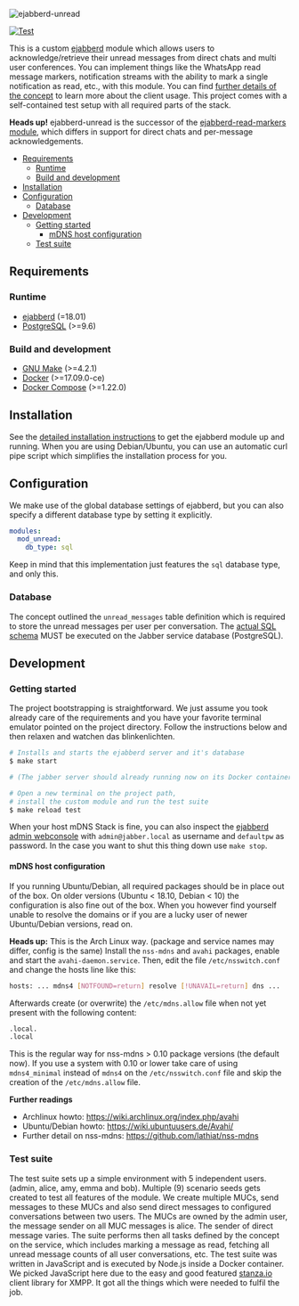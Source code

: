 ![ejabberd-unread](doc/assets/project.svg)

[![Test](https://github.com/hausgold/ejabberd-unread/actions/workflows/test.yml/badge.svg)](https://github.com/hausgold/ejabberd-unread/actions/workflows/test.yml)

This is a custom [ejabberd](https://www.ejabberd.im/) module which allows users
to acknowledge/retrieve their unread messages from direct chats and multi user
conferences. You can implement things like the WhatsApp read message markers,
notification streams with the ability to mark a single notification as read,
etc., with this module. You can find [further details of the
concept](./doc/concept.md) to learn more about the client usage. This project
comes with a self-contained test setup with all required parts of the stack.

**Heads up!** ejabberd-unread is the successor of the [ejabberd-read-markers
module](https://github.com/hausgold/ejabberd-read-markers), which differs in
support for direct chats and per-message acknowledgements.

- [Requirements](#requirements)
  - [Runtime](#runtime)
  - [Build and development](#build-and-development)
- [Installation](#installation)
- [Configuration](#configuration)
  - [Database](#database)
- [Development](#development)
  - [Getting started](#getting-started)
    - [mDNS host configuration](#mdns-host-configuration)
  - [Test suite](#test-suite)

## Requirements

### Runtime

* [ejabberd](https://www.ejabberd.im/) (=18.01)
* [PostgreSQL](https://www.postgresql.org/) (>=9.6)

### Build and development

* [GNU Make](https://www.gnu.org/software/make/) (>=4.2.1)
* [Docker](https://www.docker.com/get-docker) (>=17.09.0-ce)
* [Docker Compose](https://docs.docker.com/compose/install/) (>=1.22.0)

## Installation

See the [detailed installation instructions](./INSTALL.md) to get the ejabberd
module up and running. When you are using Debian/Ubuntu, you can use an
automatic curl pipe script which simplifies the installation process for you.

## Configuration

We make use of the global database settings of ejabberd, but you can also
specify a different database type by setting it explicitly.

```yaml
modules:
  mod_unread:
    db_type: sql
```

Keep in mind that this implementation just features the `sql` database type,
and only this.

### Database

The concept outlined the `unread_messages` table definition which is required to
store the unread messages per user per conversation. The [actual SQL
schema](./config/postgres/99-pg-unread.sql) MUST be executed on
the Jabber service database (PostgreSQL).

## Development

### Getting started

The project bootstrapping is straightforward. We just assume you took already
care of the requirements and you have your favorite terminal emulator pointed
on the project directory.  Follow the instructions below and then relaxen and
watchen das blinkenlichten.

```bash
# Installs and starts the ejabberd server and it's database
$ make start

# (The jabber server should already running now on its Docker container)

# Open a new terminal on the project path,
# install the custom module and run the test suite
$ make reload test
```

When your host mDNS Stack is fine, you can also inspect the [ejabberd admin
webconsole](http://jabber.local/admin) with
`admin@jabber.local` as username and `defaultpw` as password. In the
case you want to shut this thing down use `make stop`.

#### mDNS host configuration

If you running Ubuntu/Debian, all required packages should be in place out of
the box. On older versions (Ubuntu < 18.10, Debian < 10) the configuration is
also fine out of the box. When you however find yourself unable to resolve the
domains or if you are a lucky user of newer Ubuntu/Debian versions, read on.

**Heads up:** This is the Arch Linux way. (package and service names may
differ, config is the same) Install the `nss-mdns` and `avahi` packages, enable
and start the `avahi-daemon.service`. Then, edit the file `/etc/nsswitch.conf`
and change the hosts line like this:

```bash
hosts: ... mdns4 [NOTFOUND=return] resolve [!UNAVAIL=return] dns ...
```

Afterwards create (or overwrite) the `/etc/mdns.allow` file when not yet
present with the following content:

```bash
.local.
.local
```

This is the regular way for nss-mdns > 0.10 package versions (the
default now). If you use a system with 0.10 or lower take care of using
`mdns4_minimal` instead of `mdns4` on the `/etc/nsswitch.conf` file and skip
the creation of the `/etc/mdns.allow` file.

**Further readings**
* Archlinux howto: https://wiki.archlinux.org/index.php/avahi
* Ubuntu/Debian howto: https://wiki.ubuntuusers.de/Avahi/
* Further detail on nss-mdns: https://github.com/lathiat/nss-mdns

### Test suite

The test suite sets up a simple environment with 5 independent users. (admin,
alice, amy, emma and bob). Multiple (9) scenario seeds gets created to test all
features of the module. We create multiple MUCs, send messages to these MUCs
and also send direct messages to configured conversations between two users.
The MUCs are owned by the admin user, the message sender on all MUC messages is
alice. The sender of direct message varies. The suite performs then all tasks
defined by the concept on the service, which includes marking a message as
read, fetching all unread message counts of all user conversations, etc. The
test suite was written in JavaScript and is executed by Node.js inside a Docker
container. We picked JavaScript here due to the easy and good featured
[stanza.io](http://stanza.io) client library for XMPP. It got all the things
which were needed to fulfil the job.
